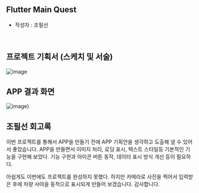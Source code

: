 ## Flutter Main Quest
- 작성자 : 조필선
<br>

## 프로젝트 기획서 (스케치 및 서술)
![image](https://github.com/CHOPHILSUN/ChoPhilSun-All-Quest/assets/144193133/40ac7d2b-3367-429e-8e6a-f5cc8244727a)
<br>
    
## APP 결과 화면
![image](https://github.com/CHOPHILSUN/ChoPhilSun-All-Quest/assets/144193133/79a44e79-c2a4-45ce-b0c5-5d954814cc9e))
<br>

## 조필선 회고록

이번 프로젝트를 통해서 APP을 만들기 전에 APP 기획안을 생각하고 도출해 낼 수 있어서 좋았습니다.
APP을 만들면서 이미지 처리, 로딩 표시, 텍스트 스타일등 기본적인 기능을 구현해 보았다.
기능 구현과 아이콘 버튼 동작, 데이터 표시 방식 개선 등이 필요하다.

아쉽게도 이번에도 프로젝트를 완성하지 못했다. 하지만 카메라로 사진을 찍어서 입력받은 후에 차량 사야을 동적으로 표시되게 만들어 보겠습니다.
감사합니다.
    

